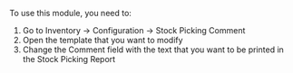 To use this module, you need to:

1.  Go to Inventory -\> Configuration -\> Stock Picking Comment
2.  Open the template that you want to modify
3.  Change the Comment field with the text that you want to be printed
    in the Stock Picking Report
